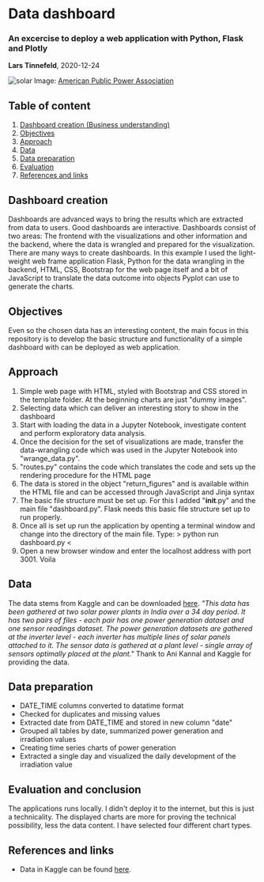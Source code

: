 # Data dashboard
### An excercise to deploy a web application with Python, Flask and Plotly

**Lars Tinnefeld**, 2020-12-24

![solar](https://images.unsplash.com/photo-1509391366360-2e959784a276?ixid=MXwxMjA3fDB8MHxwaG90by1wYWdlfHx8fGVufDB8fHw%3D&ixlib=rb-1.2.1&auto=format&fit=crop&w=1504&q=80)
Image: [American Public Power Association](https://unsplash.com/@publicpowerorg)

## Table of content
1. [Dashboard creation (Business understanding)](#business_understanding)
2. [Objectives](#objectives)
3. [Approach](#approach)
4. [Data](#data)
5. [Data preparation](#preparation)
6. [Evaluation](#evaluation)
7. [References and links](#references)

## Dashboard creation <a name="business_understanding"></a>
Dashboards are advanced ways to bring the results which are extracted from data to users. Good dashboards are interactive. Dashboards consist of two areas: The frontend with the visualizations and other information and the backend, where the data is wrangled and prepared for the visualization. There are many ways to create dashboards. In this example I used the light-weight web frame application Flask, Python for the data wrangling in the backend, HTML, CSS, Bootstrap for the web page itself and a bit of JavaScript to translate the data outcome into objects Pyplot can use to generate the charts.

## Objectives <a name="objectives"></a>
Even so the chosen data has an interesting content, the main focus in this repository is to develop the basic structure and functionality of a simple dashboard with can be deployed as web application.

## Approach <a name="approach"></a>
1) Simple web page with HTML, styled with Bootstrap and CSS stored in the template folder. At the beginning charts are just "dummy images".
2) Selecting data which can deliver an interesting story to show in the dashboard
3) Start with loading the data in a Jupyter Notebook, investigate content and perform exploratory data analysis.
4) Once the decision for the set of visualizations are made, transfer the data-wrangling code which was used in the Jupyter Notebook into "wrange_data.py".
5) "routes.py" contains the code which translates the code and sets up the rendering procedure for the HTML page
6) The data is stored in the object "return_figures" and is available within the HTML file and can be accessed through JavaScript and Jinja syntax
7) The basic file structure must be set up. For this I added "__init__.py" and the main file "dashboard.py". Flask needs this basic file structure set up to run properly.
8) Once all is set up run the application by openting a terminal window and change into the directory of the main file. Type: > python run dashboard.py <
9) Open a new browser window and enter the localhost address with port 3001. Voila 

## Data <a name="data"></a>
The data stems from Kaggle and can be downloaded [here](https://www.kaggle.com/anikannal/solar-power-generation-data).
*"This data has been gathered at two solar power plants in India over a 34 day period. It has two pairs of files - each pair has one power generation dataset and one sensor readings dataset. The power generation datasets are gathered at the inverter level - each inverter has multiple lines of solar panels attached to it. The sensor data is gathered at a plant level - single array of sensors optimally placed at the plant."*
Thank to Ani Kannal and Kaggle for providing the data.

## Data preparation <a name="preparation"></a>
- DATE_TIME columns converted to datatime format
- Checked for duplicates and missing values
- Extracted date from DATE_TIME and stored in new column "date"
- Grouped all tables by date, summarized power generation and irradiation values
- Creating time series charts of power generation
- Extracted a single day and visualized the daily development of the irradiation value

## Evaluation and conclusion <a name="evaluation"></a>
The applications runs locally. I didn't deploy it to the internet, but this is just a technicality.
The displayed charts are more for proving the technical possibility, less the data content. I have selected four different chart types.

## References and links <a name="references"></a>
- Data in Kaggle can be found [here](https://www.kaggle.com/anikannal/solar-power-generation-data).
